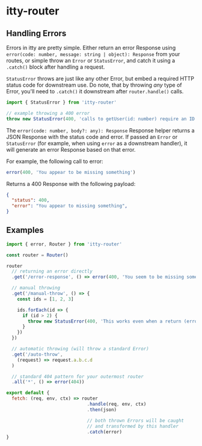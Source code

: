 # <span class="accent">itty</span>-router

## Handling Errors
Errors in itty are pretty simple.  Either return an error Response using `error(code: number, message: string | object): Response` from your routes, or simple throw an `Error` or `StatusError`, and catch it using a `.catch()` block after handling a request.

`StatusError` throws are just like any other Error, but embed a required HTTP status code for downstream use.  Do note, that by throwing *any* type of Error, you'll need to `.catch()` it downstream after `router.handle()` calls.

```js
import { StatusError } from 'itty-router'

// example throwing a 400 error
throw new StatusError(400, 'calls to getUser(id: number) require an ID')
```

The `error(code: number, body?: any): Response` Response helper returns a JSON Response with the status code and error.  If passed an `Error` or `StatusError` (for example, when using `error` as a downstream handler), it will generate an error Response based on that error.

For example, the following call to error:
```js
error(400, 'You appear to be missing something')
```

Returns a 400 Response with the following payload:
```json
{
  "status": 400,
  "error": "You appear to missing something",
}
```

## Examples
```js
import { error, Router } from 'itty-router'

const router = Router()

router
  // returning an error directly
  .get('/error-response', () => error(400, 'You seem to be missing something.'))

  // manual throwing
  .get('/manual-throw', () => {
    const ids = [1, 2, 3]

    ids.forEach(id => {
      if (id > 2) {
        throw new StatusError(400, 'This works even when a return (error) may not be appropriate.')
      }
    })
  })

  // automatic throwing (will throw a standard Error)
  .get('/auto-throw',
    (request) => request.a.b.c.d
  )

  // standard 404 pattern for your outermost router
  .all('*', () => error(404))

export default {
  fetch: (req, env, ctx) => router
                              .handle(req, env, ctx)
                              .then(json)

                              // both thrown Errors will be caught
                              // and transformed by this handler
                              .catch(error)
}
```
